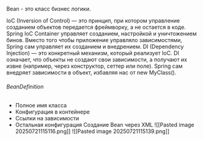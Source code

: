 Bean - это класс бизнес логики.

IoC (Inversion of Control) — это принцип, при котором управление созданием объектов передается фреймворку, а не остается в коде. Spring IoC Container управляет созданием, настройкой и уничтожением бинов. Вместо того чтобы приложение управляло зависимостями, Spring сам управляет их созданием и внедрением.
DI (Dependency Injection) — это конкретный механизм, который реализует IoC. DI означает, что объекты не создают свои зависимости, а получают их извне (например, через конструктор, сеттер или поле). Spring сам внедряет зависимости в объект, избавляя нас от new MyClass().
###### BeanDefinition 
- Полное имя класса
- Конфигурация в контейнере
- Ссылки на зависимости
- Остальная конфигурация
Создание Bean через XML
![[Pasted image 20250721115116.png]]
![[Pasted image 20250721115139.png]]
